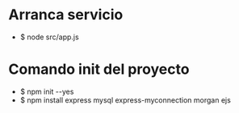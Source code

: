 # Arranca servicio
- $ node src/app.js

# Comando init del proyecto
- $ npm init --yes
- $ npm install express mysql express-myconnection morgan ejs 
